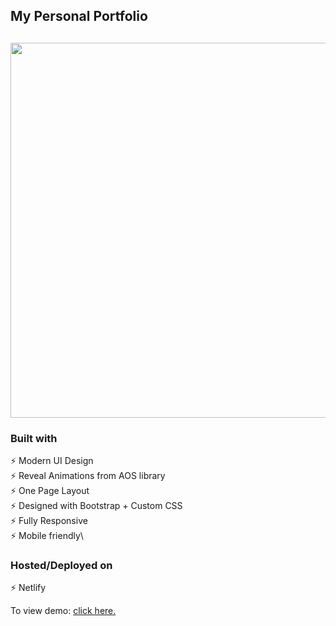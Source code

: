 ## My Personal Portfolio

<h2 align="center">
  <img src="/assets/img/animation.gif" alt="" width="600px" />
  <br>
</h2>

### Built with

⚡️ Modern UI Design\
⚡️ Reveal Animations from AOS library\
⚡️ One Page Layout\
⚡️ Designed with Bootstrap + Custom CSS\
⚡️ Fully Responsive\
⚡️ Mobile friendly\

### Hosted/Deployed on

⚡️ Netlify

To view demo: [click here.](https://face-recog-application.herokuapp.com/)
